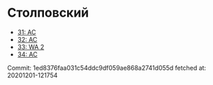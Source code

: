 # Столповский
- [31: AC](31.md)
- [32: AC](32.md)
- [33: WA 2](33.md)
- [34: AC](34.md)

Commit: 1ed8376faa031c54ddc9df059ae868a2741d055d
 fetched at: 20201201-121754

